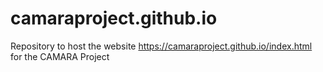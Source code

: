 # camaraproject.github.io
Repository to host the website https://camaraproject.github.io/index.html for the CAMARA Project
